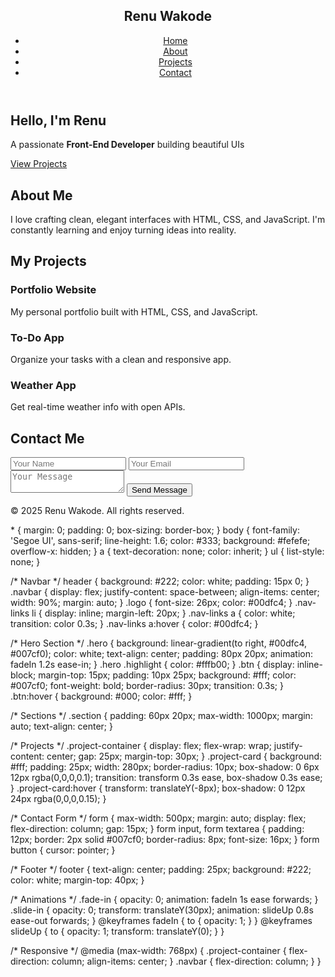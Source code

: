 <!DOCTYPE html>
<html lang="en">
<head>
  <meta charset="UTF-8" />
  <meta name="viewport" content="width=device-width, initial-scale=1.0"/>
  <title>Portfolio | Front-End Developer</title>
  <link rel="stylesheet" href="style.css"/>
</head>
<body>
  <header>
    <nav class="navbar">
      <h1 class="logo">Renu Wakode</h1>
      <ul class="nav-links">
        <li><a href="#home">Home</a></li>
        <li><a href="#about">About</a></li>
        <li><a href="#projects">Projects</a></li>
        <li><a href="#contact">Contact</a></li>
      </ul>
    </nav>
  </header>

  <section id="home" class="hero fade-in">
    <h2>Hello, I'm <span class="highlight">Renu</span></h2>
    <p>A passionate <strong>Front-End Developer</strong> building beautiful UIs</p>
    <a href="#projects" class="btn">View Projects</a>
  </section>

  <section id="about" class="section fade-in">
    <h2>About Me</h2>
    <p>I love crafting clean, elegant interfaces with HTML, CSS, and JavaScript. I'm constantly learning and enjoy turning ideas into reality.</p>
  </section>

  <section id="projects" class="section fade-in">
    <h2>My Projects</h2>
    <div class="project-container">
      <div class="project-card slide-in">
        <h3>Portfolio Website</h3>
        <p>My personal portfolio built with HTML, CSS, and JavaScript.</p>
      </div>
      <div class="project-card slide-in">
        <h3>To-Do App</h3>
        <p>Organize your tasks with a clean and responsive app.</p>
      </div>
      <div class="project-card slide-in">
        <h3>Weather App</h3>
        <p>Get real-time weather info with open APIs.</p>
      </div>
    </div>
  </section>

  <section id="contact" class="section fade-in">
    <h2>Contact Me</h2>
    <form id="contactForm">
      <input type="text" placeholder="Your Name" required />
      <input type="email" placeholder="Your Email" required />
      <textarea placeholder="Your Message" required></textarea>
      <button type="submit" class="btn">Send Message</button>
    </form>
  </section>

  <footer>
    <p>&copy; 2025 Renu Wakode. All rights reserved.</p>
  </footer>

  <script src="script.js"></script>
</body>
</html>
* {
  margin: 0;
  padding: 0;
  box-sizing: border-box;
}
body {
  font-family: 'Segoe UI', sans-serif;
  line-height: 1.6;
  color: #333;
  background: #fefefe;
  overflow-x: hidden;
}
a {
  text-decoration: none;
  color: inherit;
}
ul {
  list-style: none;
}

/* Navbar */
header {
  background: #222;
  color: white;
  padding: 15px 0;
}
.navbar {
  display: flex;
  justify-content: space-between;
  align-items: center;
  width: 90%;
  margin: auto;
}
.logo {
  font-size: 26px;
  color: #00dfc4;
}
.nav-links li {
  display: inline;
  margin-left: 20px;
}
.nav-links a {
  color: white;
  transition: color 0.3s;
}
.nav-links a:hover {
  color: #00dfc4;
}

/* Hero Section */
.hero {
  background: linear-gradient(to right, #00dfc4, #007cf0);
  color: white;
  text-align: center;
  padding: 80px 20px;
  animation: fadeIn 1.2s ease-in;
}
.hero .highlight {
  color: #fffb00;
}
.btn {
  display: inline-block;
  margin-top: 15px;
  padding: 10px 25px;
  background: #fff;
  color: #007cf0;
  font-weight: bold;
  border-radius: 30px;
  transition: 0.3s;
}
.btn:hover {
  background: #000;
  color: #fff;
}

/* Sections */
.section {
  padding: 60px 20px;
  max-width: 1000px;
  margin: auto;
  text-align: center;
}

/* Projects */
.project-container {
  display: flex;
  flex-wrap: wrap;
  justify-content: center;
  gap: 25px;
  margin-top: 30px;
}
.project-card {
  background: #fff;
  padding: 25px;
  width: 280px;
  border-radius: 10px;
  box-shadow: 0 6px 12px rgba(0,0,0,0.1);
  transition: transform 0.3s ease, box-shadow 0.3s ease;
}
.project-card:hover {
  transform: translateY(-8px);
  box-shadow: 0 12px 24px rgba(0,0,0,0.15);
}

/* Contact Form */
form {
  max-width: 500px;
  margin: auto;
  display: flex;
  flex-direction: column;
  gap: 15px;
}
form input, form textarea {
  padding: 12px;
  border: 2px solid #007cf0;
  border-radius: 8px;
  font-size: 16px;
}
form button {
  cursor: pointer;
}

/* Footer */
footer {
  text-align: center;
  padding: 25px;
  background: #222;
  color: white;
  margin-top: 40px;
}

/* Animations */
.fade-in {
  opacity: 0;
  animation: fadeIn 1s ease forwards;
}
.slide-in {
  opacity: 0;
  transform: translateY(30px);
  animation: slideUp 0.8s ease-out forwards;
}
@keyframes fadeIn {
  to { opacity: 1; }
}
@keyframes slideUp {
  to {
    opacity: 1;
    transform: translateY(0);
  }
}

/* Responsive */
@media (max-width: 768px) {
  .project-container {
    flex-direction: column;
    align-items: center;
  }
  .navbar {
    flex-direction: column;
  }
}
